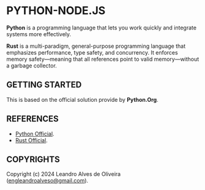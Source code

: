 # PYTHON-NODE.JS

**Python** is a programming language that lets you work quickly and integrate systems more effectively.

**Rust** is a multi-paradigm, general-purpose programming language that emphasizes performance, type safety, and concurrency. It enforces memory safety—meaning that all references point to valid memory—without a garbage collector.

## GETTING STARTED

This is based on the official solution provide by **Python.Org**.

## REFERENCES
- [Python Official](https://www.python.org/).
- [Rust Official](https://www.rust-lang.org/).

## COPYRIGHTS
Copyright (c) 2024 Leandro Alves de Oliveira (engleandroalveso@gmail.com).
